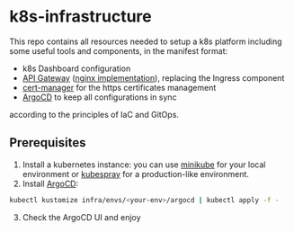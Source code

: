 # k8s-infrastructure
This repo contains all resources needed to setup a k8s platform including some useful tools and components, in the manifest format:
* k8s Dashboard configuration
* [API Gateway](https://gateway-api.sigs.k8s.io/) ([nginx implementation](https://docs.nginx.com/nginx-gateway-fabric/)), replacing the Ingress component
* [cert-manager](https://cert-manager.io/) for the https certificates management
* [ArgoCD](https://argo-cd.readthedocs.io/en/stable/) to keep all configurations in sync

according to the principles of IaC and GitOps.

## Prerequisites
1) Install a kubernetes instance: you can use [minikube](https://minikube.sigs.k8s.io/docs/) for your local environment or [kubespray](https://kubespray.io/) for a production-like environment.
2) Install [ArgoCD](https://argo-cd.readthedocs.io/en/stable/):
```bash
kubectl kustomize infra/envs/<your-env>/argocd | kubectl apply -f -
```
3) Check the ArgoCD UI and enjoy
